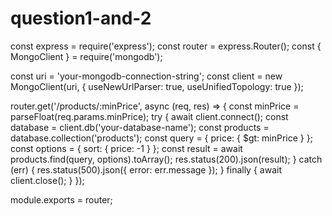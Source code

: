 # question1-and-2
const express = require('express');
const router = express.Router();
const { MongoClient } = require('mongodb');

const uri = 'your-mongodb-connection-string';
const client = new MongoClient(uri, { useNewUrlParser: true, useUnifiedTopology: true });

router.get('/products/:minPrice', async (req, res) => {
    const minPrice = parseFloat(req.params.minPrice);
    try {
        await client.connect();
        const database = client.db('your-database-name');
        const products = database.collection('products');
        const query = { price: { $gt: minPrice } };
        const options = {
            sort: { price: -1 }
        };
        const result = await products.find(query, options).toArray();
        res.status(200).json(result);
    } catch (err) {
        res.status(500).json({ error: err.message });
    } finally {
        await client.close();
    }
});

module.exports = router;
